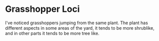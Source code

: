 # Grasshopper Loci

I've noticed grasshoppers jumping from the same plant.  The plant has different aspects in some areas of the yard, it tends to be more shrublike, and in other parts it tends to be more tree like.
